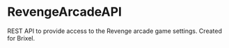 # RevengeArcadeAPI
REST API to provide access to the Revenge arcade game settings. Created for Brixel.
